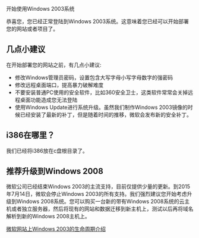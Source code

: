 <!-- --- tag: faq win2003 rdp 安全 -->
<!-- --- title: 开始使用Windows 2003系统 -->
开始使用Windows 2003系统

恭喜您，您已经正常登陆到Windows 2003系统。这意味着您已经可以开始部署您的网站或者项目了。

## 几点小建议
在开始部署您的网站之前，有几点小建议:

*  修改Windows管理员密码，设置包含大写字母小写字母数字的强密码
*  修改远程桌面端口，提高暴力破解难度
*  不要安装普通PC使用的安全软件，比如360安全卫士，这类软件常常会关掉远程桌面功能造成您无法登陆
*  使用Windows Update进行系统升级。虽然我们制作Windows 2003镜像的时候已经安装了最新的补丁，但是随着时间的推移，微软会发布新的安全补丁。

## i386在哪里？
我们已经将i386放在c盘根目录了。

## 推荐升级到Windows 2008
微软公司已经结束Windows 2003的主流支持，目前仅提供少量的更新。到2015年7月14日，微软会停止Windows 2003的所有支持。我们强烈建议您开始考虑升级到Windows 2008系统。您可以购买一台新的带有Windows 2008系统的云主机或者独立服务器，然后将现有的网站和数据迁移到新主机上，测试以后再将域名解析到新的Windows 2008主机上。

[微软网站上Windows 2003的生命周期介绍](http://support.microsoft.com/lifecycle/search/default.aspx?alpha=Windows+Server+2003+R2)